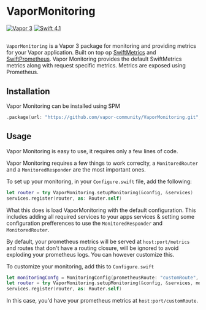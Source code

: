 # VaporMonitoring
[![Vapor 3](https://img.shields.io/badge/vapor-3.0-blue.svg?style=flat)](https://vapor.codes)
[![Swift 4.1](https://img.shields.io/badge/swift-4.2-orange.svg?style=flat)](http://swift.org)

##

`VaporMonitoring` is a Vapor 3 package for monitoring and providing metrics for your Vapor application. Built on top op [SwiftMetrics](https://github.com/RuntimeTools/SwiftMetrics) and [SwiftPrometheus](https://github.com/MrLotU/SwiftPrometheus). Vapor Monitoring provides the default SwiftMetrics metrics along with request specific metrics. Metrics are exposed using Prometheus. 

## Installation
Vapor Monitoring can be installed using SPM
```swift
.package(url: "https://github.com/vapor-community/VaporMonitoring.git", from: "2.0.0")
```

## Usage
Vapor Monitoring is easy to use, it requires only a few lines of code.

Vapor Monitoring requires a few things to work correclty, a `MonitoredRouter` and a `MonitoredResponder` are the most important ones.

To set up your monitoring, in your `Configure.swift` file, add the following: 
```swift
let router = try VaporMonitoring.setupMonitoring(&config, &services)
services.register(router, as: Router.self)
```

What this does is load VaporMonitoring with the default configuration. This includes adding all required services to your apps services & setting some configuration prefferences to use the `MonitoredResponder` and `MonitoredRouter`.

By default, your prometheus metrics will be served at `host:port/metrics` and routes that don't have a routing closure, will be ignored to avoid exploding your prometheus logs. You can however customize this.

To customize your monitoring, add this to `Configure.swift`
```swift
let monitoringConfg = MonitoringConfig(prometheusRoute: "customRoute", onlyBuiltinRoutes: false)
let router = try VaporMonitoring.setupMonitoring(&config, &services, monitoringConfg)
services.register(router, as: Router.self)
```
In this case, you'd have your prometheus metrics at `host:port/customRoute`.
